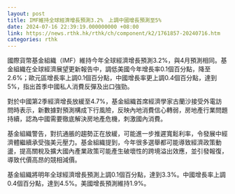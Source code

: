 ```yaml
---
layout: post
title: IMF維持全球經濟增長預測3.2%　上調中國增長預測至5%
date: 2024-07-16 22:39:19.000000000 +08:00
link: https://news.rthk.hk/rthk/ch/component/k2/1761857-20240716.htm
categories: rthk
---
```


國際貨幣基金組織（IMF）維持今年全球經濟增長預測3.2%，與4月預測相同。基金組織在全球經濟展望更新報告中，調低美國今年增長率0.1個百分點，降至2.6%；歐元區增長率上調0.1個百分點，中國增長率更上調0.4個百分點，達到5%，指出首季中國私人消費反彈及出口強勁。

對於中國第2季經濟增長放緩至4.7%，基金組織首席經濟學家古蘭沙接受外電訪問時表示，新數據對預測構成下行風險，反映內地消費信心轉弱，房地產行業問題持續，認為中國需要徹底解決房地產危機，刺激國內消費。

基金組織警告，對抗通脹的趨勢正在放緩，可能進一步推遲寬鬆利率，令發展中經濟體繼續承受強美元壓力。基金組織提到，今年很多選舉都可能導致經濟政策動盪，提高關稅及擴大國內產業政策可能產生破壞性的跨境溢出效應，並引發報復，導致代價高昂的競相減價。

基金組織將明年全球經濟增長預測上調0.1個百分點，達到3.3%。中國增長率上調0.4個百分點，達到4.5%。美國增長預測維持1.9%。
